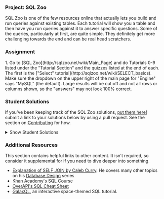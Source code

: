 ### Project: SQL Zoo

SQL Zoo is one of the few resources online that actually lets you build and run queries against existing tables.  Each tutorial will show you a table and then have you run queries against it to answer specific questions.  Some of the queries, particularly at first, are quite simple.  They definitely get more challenging towards the end and can be real head scratchers.

### Assignment

<div class="lesson-content__panel" markdown="1">
  1. Go to [SQL Zoo](http://sqlzoo.net/wiki/Main_Page) and do Tutorials 0-9 listed under the "Tutorial Section" and the quizzes listed at the end of each.  The first is the ["Select" tutorial](http://sqlzoo.net/wiki/SELECT_basics).  Make sure the dropdown on the upper right of the main page for "Engine" says "MySQL" (the default).  Large results will be cut off and not all rows or columns shown, so the "answers" may not look 100% correct.
</div>

### Student Solutions
If you've been keeping track of the SQL Zoo solutions, [put them here!](https://github.com/TheOdinProject/curriculum/blob/master/databases/project_databases.md) submit a link to your solutions below by using a pull request. See the section on [Contributing](http://github.com/TheOdinProject/curriculum/blob/master/contributing.md) for how.

<details markdown="block">
  <summary> Show Student Solutions </summary>

* Add your solution below this line!
* [Saul-Good-Homie's Solution](https://github.com/Saul-Good-Homie/SQL-Zoo-Practice)
* [Christian's Solution](https://github.com/rueeazy/sql-zoo)
* [Christopher Amanor's Solution](https://github.com/krys2fa/sql_zoo_solutions)
* [Hasan's Solution](https://ozovalihasan.github.io/database-sqlzoo/)
* [Andrew Baldwin's Solution](https://github.com/andrewbaldwin44/SQL_Zoo_Exercises)
* [jithin's Solution](https://github.com/jithindasad/sql_zoo_challenge)
* [jodokusquack's Solution](https://github.com/jodokusquack/sql-zoo-challenge)
* [Bertil's solution](https://github.com/bertil291utn/sql-zoo-database)
* [Mikael's Solution](https://mikearaya.github.io/sql-zoo-challenge)
* [Andres Ruiz's Solution](https://github.com/Andrsrz/sql-zoo)
* [Olugbade Olalekan's Solution](https://github.com/gbadesimple/project_sql_zoo)
* [Robin's Solution](https://github.com/CoolGlasses/SQL-Zoo)
* [Chau Nguyen's Solution](https://github.com/VanQuishi/SQL-Zoo)
* [David Tan's Solution](https://github.com/davecmd/SQL-Zoo-Solutions)
* [Jose Salvador's Solution](https://github.com/Jsalvadorpp/SQL-Zoo)
* [Sherman's Solution](https://github.com/shermansjliu/sql-zoo)
* [Martinez's Santiago Solution](https://github.com/samart333/SQLZOO-project.git)
* [Kevin Vuong's Solution](https://github.com/fffear/the_odin_project_sql)
* [Braxton Lemmon's Solution](https://github.com/braxtonlemmon/SQL_Zoo)
* [Henry Naoto Ishiyama's Solution](https://github.com/TheDemonGuard/TheOdinProject/tree/master/Projects/Databases/SQLZoo)
* [Rudi Boshoff's solution](https://github.com/RudiBoshoff/SQL_ZOO)
* [LCDonadio's solution](https://github.com/LCDonadio/odin_project_sql)
* [Learnsometing's solution](https://github.com/learnsometing/Odin_SQL_project)
* [Bojo's solution](https://github.com/BojoZahariev/Project_SQL)
* [Simon Tharby's solution](https://github.com/jinjagit/sql_practice)
* [N00bG1rl's Solution](https://github.com/N00bG1rl/sql)
* [svpat1's Solution](https://github.com/svpat1/Project_sql_zoo/blob/master/README.md)
* [Diana's Solution](https://github.com/dianastanciu/sql_zoo/blob/master/README.md)
* [Mohamed Elattar's Solution](https://github.com/mohamed-elattar/sql_zoo_tutorials/blob/master/sql_zoo_tutorials.sql)
* [Malaika's Solution](https://github.com/malaikaMI/Project_SQL_Zoo)
* [Rey's Solution](https://github.com/Rey810/SQL)
* [Dennis Cope's Solution](https://github.com/coped/sqlzoo-tutorial)
* [Max Garber's Solution](https://github.com/bubblebooy/miscellaneous-exercises/blob/master/SQL_zoo_solutions.sql)
* [Jon Yoo's Solution](https://github.com/jonyoowa/sql_zoo_examples/blob/master/sqlzoo.sql)
* [Javier Machin's Solution](https://github.com/Javier-Machin/SQL-exercises/blob/master/SQLzoo.sql)
* [Raiko's Solution](https://github.com/Cypher0/sql_zoo)
* [Kasey Z's solution](https://github.com/kasey-z/sql_zoo)
* [Jonathan Yiv's solution](https://github.com/JonathanYiv/sqlzoo)
* [Clayton Sweeten's solution](https://github.com/cjsweeten101/sql_zoo)
* [Nikolay Dyulgerov's solution](https://github.com/NicolayD/sql-zoo)
* [mindovermiles262's Solutions](https://github.com/mindovermiles262/SQLZoo)
* [holdercp's solution](https://github.com/holdercp/sql-zoo)
* [nmac's solution](https://github.com/nmacawile/SQLZOO)
* [ToTenMilan's](https://github.com/ToTenMilan/the_odin_project/blob/master/rails/sql/sqlzoo.md)
* [MichaelMagnoli's solution](https://github.com/MichaelMagnoli/Web-Dev-Projects/tree/master/The%20Odin%20Project/Ruby%20on%20Rails/SQL%20Zoo)
* [Donald's solution](https://github.com/donaldali/odin-rails/tree/master/project_sql)
* [Dominik Stodolny's solution](https://github.com/dstodolny/sql_zoo)
* [Trump's solution](https://github.com/trump812/sql_tutorial)
* [Kevin Mulhern's solution](https://github.com/KevinMulhern/sql_and_databases)
* [Tomislav Mikulin's solution](https://github.com/MrKindle85/SQLZOO)
* [dchen71's solution](https://github.com/dchen71/the_odin_project/tree/master/Rails/SQLZOO)
* [Alex Chen's solution](https://github.com/Chenzilla/SQL_Zoo)
* [Dan Hoying's solution](https://github.com/danhoying/sql_and_databases)
* [Radi Totev's solution](https://github.com/raditotev/sqlzoo-solutions)
* [Scott Bobbitt's solution](https://github.com/sco-bo/sql_zoo)
* [Max Gallant's solution](https://github.com/mcgalcode/SQLZoo)
* [James Brooks's solution](https://github.com/jhbrooks/sql-zoo)
* [Sander Schepens's solution](https://github.com/schepens83/theodinproject.com/tree/master/rails/project5--sqlzoo.net)
* [Arthur Vieira's solution](https://github.com/arthur-vieira/sqlzoo)
* [Fabricio Carrara's solution](https://github.com/fcarrara/sql_zoo)
* [codyloyd's solution](https://github.com/codyloyd/sqlzoo-solutions/blob/master/SQLZOO_solutions.md)
* [Shala Qweghen's solution](https://github.com/ShalaQweghen/project_sql)
* [Jiazhi Guo's solution](https://github.com/jerrykuo7727/sql_zoo)
* [DV's solution](https://github.com/dvislearning/sql_zoo)
* [at0micr3d's solution](https://github.com/at0micr3d/sql-zoo)
* [Tom Westerhout's solution](https://github.com/Westw00d/SQL-Zoo)
* [Luján Fernaud's solution](https://github.com/lujanfernaud/sqlzoo)
* [Hana Klingova's solution](https://github.com/hanny21/sql_zoo_solutions)
* [HSaad's solution](https://github.com/HSaad/sql-zoo)
* [Agon's solution](https://github.com/AgonIdrizi/SQL_Zoo/blob/master/README.md)
* [Felipe Parreira's solution](https://github.com/FelipeParreira/TheOdinProject/blob/master/databases/SQL_zoo_project.sql)
* [Betul Sahin's solution](https://github.com/betulsahin87/My-SQLZoo-Solutions)
* [Victor Jin's Solution](https://github.com/Viktorjin/SQL-Project-1.-SQL-Zoo)
* [Tommy's Solution](https://github.com/hoangtommy/sqlzoo)
* [bchalman's Solution](https://github.com/bchalman/sql-zoo/blob/master/sql_zoo_tutorials.sql)
* [Slaven K's solution](https://github.com/Everdrought/sql-zoo-projects)
* [Jake's solution](https://github.com/jakercates/SQL-Practice)
* [Chris A's solution](https://github.com/SoftwareDevPro/SQLZoo)
* [Forison's solution](https://github.com/Forison/sql_practice)
* [precious udegbue's solution](https://github.com/evabanegacom/SEQUEL)
* [Sergej Jurchenko's solution](https://github.com/Sergyurch/SQLZoo)
* [unheavenlycreature's solution](https://github.com/unheavenlycreature/sqlzoo)
* [Sanyogita's solution](https://github.com/SanyogitaPandit/sql/blob/master/sql_zoo.sql)
* [CodingCop's solution](https://github.com/cleve703/sqlZoo)
* [Hyperturing's solution](https://github.com/hyperturing/SQLZoo/tree/master/SQLZoo)
* [fussykyloren's Solution](https://github.com/fussykyloren/sql-zoo)
* [Toothless's Solution](https://github.com/Toothless2/SQL-Zoo-Solutions)

</details>

### Additional Resources
This section contains helpful links to other content. It isn't required, so consider it supplemental for if you need to dive deeper into something.

* [Explanation of SELF JOIN by Caleb Curry](https://www.youtube.com/watch?v=W0p8KP0o8g4). He covers many other topics on his [Database Design](https://www.youtube.com/watch?v=e7Pr1VgPK4w&list=PL_c9BZzLwBRK0Pc28IdvPQizD2mJlgoID) series.
* [Khan Academy's SQL Course](https://www.khanacademy.org/computing/computer-programming/sql)
* [OverAPI's SQL Cheat Sheet](http://overapi.com/mysql)
* [GalaxQL](http://sol.gfxile.net/galaxql.html), an interactive space-themed SQL tutorial.
